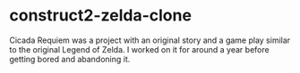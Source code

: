 # construct2-zelda-clone

Cicada Requiem was a project with an original story and a game play similar to the original Legend of Zelda. I worked on it for around a year before getting bored and abandoning it. 